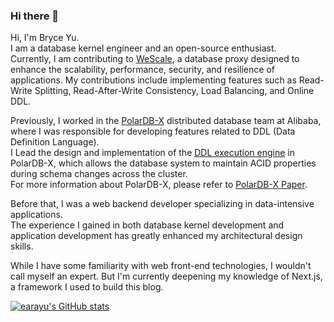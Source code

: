 ### Hi there 👋

<!--
**earayu/earayu** is a ✨ _special_ ✨ repository because its `README.md` (this file) appears on your GitHub profile.

Here are some ideas to get you started:

-->

Hi, I'm Bryce Yu.<br />
I am a database kernel engineer and an open-source enthusiast.<br />
Currently, I am contributing to [WeScale](https://github.com/wesql/wescale), a database proxy designed to enhance the scalability, performance, security, and resilience of applications.
My contributions include implementing features such as Read-Write Splitting, Read-After-Write Consistency, Load Balancing, and Online DDL.


Previously, I worked in the [PolarDB-X](https://github.com/polardb/polardbx-sql) distributed database team at Alibaba, where I was responsible for developing features related to DDL (Data Definition Language). <br />
I Lead the design and implementation of the [DDL execution engine](https://github.com/polardb/polardbx-sql/blob/main/polardbx-executor/src/main/java/com/alibaba/polardbx/executor/ddl/newengine/DdlEngineDagExecutor.java) in PolarDB-X, which allows the database system to maintain ACID properties during schema changes across the cluster.<br />
For more information about PolarDB-X, please refer to [PolarDB-X Paper](https://users.cs.utah.edu/~lifeifei/papers/icde22-polardbx.pdf).

Before that, I was a web backend developer specializing in data-intensive applications. <br />
The experience I gained in both database kernel development and application development has greatly enhanced my architectural design skills.

While I have some familiarity with web front-end technologies, I wouldn't call myself an expert. But I'm currently deepening my knowledge of Next.js, a framework I used to build this blog.


[![earayu's GitHub stats](https://github-readme-stats.vercel.app/api?username=earayu&?count_private=true&show_icons=true&show_owner=true)](https://github.com/anuraghazra/github-readme-stats)

